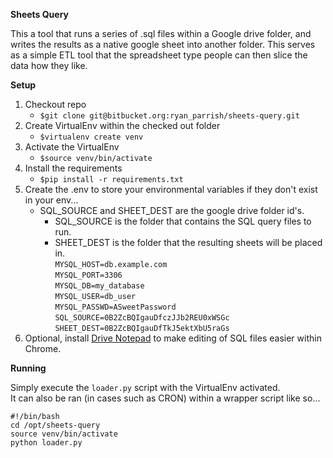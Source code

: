 **Sheets Query**

This a tool that runs a series of .sql files within a Google drive folder, and writes the results as a native google sheet into another folder.
This serves as a simple ETL tool that the spreadsheet type people can then slice the data how they like.

**Setup**

1. Checkout repo
    - `$git clone git@bitbucket.org:ryan_parrish/sheets-query.git`
2. Create VirtualEnv within the checked out folder
    - `$virtualenv create venv`
3. Activate the VirtualEnv
    - `$source venv/bin/activate`
4. Install the requirements
    - `$pip install -r requirements.txt`
5. Create the .env to store your environmental variables if they don't exist in your env...
    - SQL_SOURCE and SHEET_DEST are the google drive folder id's.
        - SQL_SOURCE is the folder that contains the SQL query files to run.  
        - SHEET_DEST is the folder that the resulting sheets will be placed in.  
    `MYSQL_HOST=db.example.com`  
    `MYSQL_PORT=3306`  
    `MYSQL_DB=my_database`  
    `MYSQL_USER=db_user`  
    `MYSQL_PASSWD=ASweetPassword`  
    `SQL_SOURCE=0B2ZcBQIgauDfczJJb2REU0xWSGc`  
    `SHEET_DEST=0B2ZcBQIgauDfTkJ5ektXbU5raGs`
6. Optional, install [Drive Notepad](https://chrome.google.com/webstore/detail/drive-notepad/gpgjomejfimnbmobcocilppikhncegaj?hl=en-GB) to make editing of SQL files easier within Chrome.

**Running**

Simply execute the `loader.py` script with the VirtualEnv activated.  
It can also be ran (in cases such as CRON) within a wrapper script like so...  

    #!/bin/bash
    cd /opt/sheets-query
    source venv/bin/activate
    python loader.py

